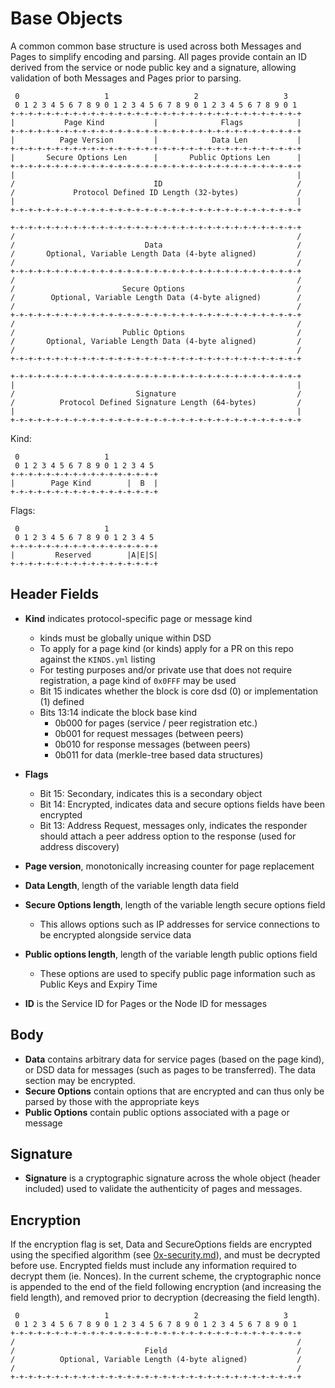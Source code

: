 # Base Objects

A common common base structure is used across both Messages and Pages to simplify encoding and parsing. 
All pages provide contain an ID derived from the service or node public key and a signature, allowing validation of both Messages and Pages prior to parsing.

```
 0                   1                   2                   3
 0 1 2 3 4 5 6 7 8 9 0 1 2 3 4 5 6 7 8 9 0 1 2 3 4 5 6 7 8 9 0 1
+-+-+-+-+-+-+-+-+-+-+-+-+-+-+-+-+-+-+-+-+-+-+-+-+-+-+-+-+-+-+-+-+
|           Page Kind           |              Flags            |           
+-+-+-+-+-+-+-+-+-+-+-+-+-+-+-+-+-+-+-+-+-+-+-+-+-+-+-+-+-+-+-+-+
|          Page Version         |            Data Len           |
+-+-+-+-+-+-+-+-+-+-+-+-+-+-+-+-+-+-+-+-+-+-+-+-+-+-+-+-+-+-+-+-+
|       Secure Options Len      |       Public Options Len      |
+-+-+-+-+-+-+-+-+-+-+-+-+-+-+-+-+-+-+-+-+-+-+-+-+-+-+-+-+-+-+-+-+
|                                                               |
/                               ID                              /
/             Protocol Defined ID Length (32-bytes)             /
|                                                               |
+-+-+-+-+-+-+-+-+-+-+-+-+-+-+-+-+-+-+-+-+-+-+-+-+-+-+-+-+-+-+-+-+

+-+-+-+-+-+-+-+-+-+-+-+-+-+-+-+-+-+-+-+-+-+-+-+-+-+-+-+-+-+-+-+-+
/                                                               /
/                             Data                              /
/       Optional, Variable Length Data (4-byte aligned)         /
/                                                               /
+-+-+-+-+-+-+-+-+-+-+-+-+-+-+-+-+-+-+-+-+-+-+-+-+-+-+-+-+-+-+-+-+
/                                                               /
/                        Secure Options                         /
/        Optional, Variable Length Data (4-byte aligned)        /
/                                                               /
+-+-+-+-+-+-+-+-+-+-+-+-+-+-+-+-+-+-+-+-+-+-+-+-+-+-+-+-+-+-+-+-+
/                                                               /
/                        Public Options                         /
/       Optional, Variable Length Data (4-byte aligned)         /
/                                                               /
+-+-+-+-+-+-+-+-+-+-+-+-+-+-+-+-+-+-+-+-+-+-+-+-+-+-+-+-+-+-+-+-+

+-+-+-+-+-+-+-+-+-+-+-+-+-+-+-+-+-+-+-+-+-+-+-+-+-+-+-+-+-+-+-+-+
|                                                               |
/                           Signature                           /
/          Protocol Defined Signature Length (64-bytes)         /
|                                                               |
+-+-+-+-+-+-+-+-+-+-+-+-+-+-+-+-+-+-+-+-+-+-+-+-+-+-+-+-+-+-+-+-+
```

Kind:
```
 0                   1           
 0 1 2 3 4 5 6 7 8 9 0 1 2 3 4 5 
+-+-+-+-+-+-+-+-+-+-+-+-+-+-+-+-+
|        Page Kind        |  B  |       
+-+-+-+-+-+-+-+-+-+-+-+-+-+-+-+-+
```

Flags:

```
 0                   1           
 0 1 2 3 4 5 6 7 8 9 0 1 2 3 4 5 
+-+-+-+-+-+-+-+-+-+-+-+-+-+-+-+-+
|         Reserved        |A|E|S|        
+-+-+-+-+-+-+-+-+-+-+-+-+-+-+-+-+
```

## Header Fields
- **Kind** indicates protocol-specific page or message kind
  - kinds must be globally unique within DSD
  - To apply for a page kind (or kinds) apply for a PR on this repo against the `KINDS.yml` listing
  - For testing purposes and/or private use that does not require registration, a page kind of  `0x0FFF` may be used
  - Bit 15 indicates whether the block is core dsd (0) or implementation (1) defined 
  - Bits 13:14 indicate the block base kind
    - 0b000 for pages (service / peer registration etc.)
    - 0b001 for request messages (between peers)
    - 0b010 for response messages (between peers)
    - 0b011 for data (merkle-tree based data structures)

- **Flags**
  - Bit 15: Secondary, indicates this is a secondary object
  - Bit 14: Encrypted, indicates data and secure options fields have been encrypted
  - Bit 13: Address Request, messages only, indicates the responder should attach a peer address option to the response (used for address discovery)

- **Page version**, monotonically increasing counter for page replacement
- **Data Length**, length of the variable length data field
- **Secure Options length**, length of the variable length secure options field
  - This allows options such as IP addresses for service connections to be encrypted alongside service data
- **Public options length**, length of the variable length public options field
  - These options are used to specify public page information such as Public Keys and Expiry Time
- **ID** is the Service ID for Pages or the Node ID for messages

## Body
- **Data** contains arbitrary data for service pages (based on the page kind), or DSD data for messages (such as pages to be transferred). The data section may be encrypted.
- **Secure Options** contain options that are encrypted and can thus only be parsed by those with the appropriate keys
- **Public Options** contain public options associated with a page or message

## Signature
- **Signature** is a cryptographic signature across the whole object (header included) used to validate the authenticity of pages and messages.

## Encryption

If the encryption flag is set, Data and SecureOptions fields are encrypted using the specified algorithm (see [0x-security.md](0x-security.md)), and must be decrypted before use. Encrypted fields must include any information required to decrypt them (ie. Nonces).
In the current scheme, the cryptographic nonce is appended to the end of the field following encryption (and increasing the field length), and removed prior to decryption (decreasing the field length). 


```
 0                   1                   2                   3
 0 1 2 3 4 5 6 7 8 9 0 1 2 3 4 5 6 7 8 9 0 1 2 3 4 5 6 7 8 9 0 1
+-+-+-+-+-+-+-+-+-+-+-+-+-+-+-+-+-+-+-+-+-+-+-+-+-+-+-+-+-+-+-+-+
/                                                               /
/                             Field                             /
/          Optional, Variable Length (4-byte aligned)           /
/                                                               /
+-+-+-+-+-+-+-+-+-+-+-+-+-+-+-+-+-+-+-+-+-+-+-+-+-+-+-+-+-+-+-+-+
```
